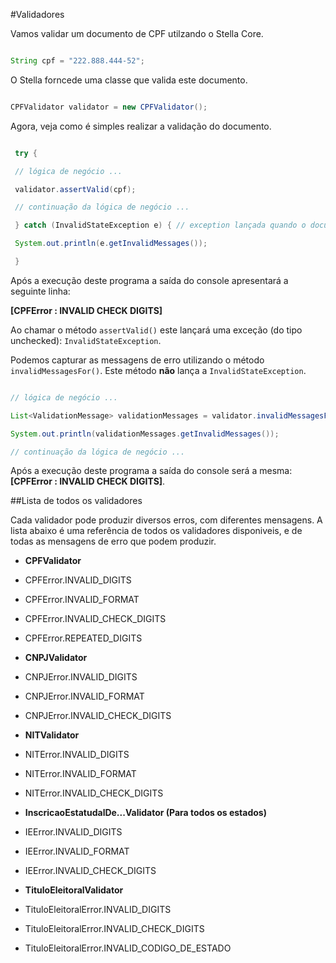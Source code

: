 #Validadores

Vamos validar um documento de CPF utilzando o Stella Core.



```java

String cpf = "222.888.444-52";

```



O Stella forncede uma classe que valida este documento.



```java

CPFValidator validator = new CPFValidator();

```



Agora, veja como é simples realizar a validação do documento.

```java

 try {

 // lógica de negócio ...

 validator.assertValid(cpf);

 // continuação da lógica de negócio ...

 } catch (InvalidStateException e) { // exception lançada quando o documento é inválido

 System.out.println(e.getInvalidMessages());

 }

```



Após a execução deste programa a saída do console apresentará a seguinte linha:

**[CPFError : INVALID CHECK DIGITS]**



Ao chamar o método `assertValid()` este lançará uma exceção (do tipo unchecked): `InvalidStateException`.



Podemos capturar as messagens de erro utilizando o método `invalidMessagesFor()`. Este método **não** lança a `InvalidStateException`.

```java

// lógica de negócio ...

List<ValidationMessage> validationMessages = validator.invalidMessagesFor(cpf);

System.out.println(validationMessages.getInvalidMessages());

// continuação da lógica de negócio ...

```



Após a execução deste programa a saída do console será a mesma: **[CPFError : INVALID CHECK DIGITS]**.



##Lista de todos os validadores

Cada validador pode produzir diversos erros, com diferentes mensagens. A lista abaixo é uma referência de todos os validadores disponiveis, e de todas as mensagens de erro que podem produzir.



* **CPFValidator**

 * CPFError.INVALID_DIGITS

 * CPFError.INVALID_FORMAT

 * CPFError.INVALID_CHECK_DIGITS

 * CPFError.REPEATED_DIGITS

* **CNPJValidator**

 * CNPJError.INVALID_DIGITS

 * CNPJError.INVALID_FORMAT

 * CNPJError.INVALID_CHECK_DIGITS

* **NITValidator**

 * NITError.INVALID_DIGITS

 * NITError.INVALID_FORMAT

 * NITError.INVALID_CHECK_DIGITS

* **InscricaoEstatudalDe...Validator (Para todos os estados)**

 * IEError.INVALID_DIGITS

 * IEError.INVALID_FORMAT

 * IEError.INVALID_CHECK_DIGITS

* **TituloEleitoralValidator**

 * TituloEleitoralError.INVALID_DIGITS

 * TituloEleitoralError.INVALID_CHECK_DIGITS

 * TituloEleitoralError.INVALID_CODIGO_DE_ESTADO
